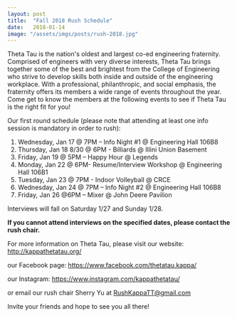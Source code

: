 ```yaml
---
layout: post
title:  "Fall 2018 Rush Schedule"
date:   2018-01-14
image: "/assets/imgs/posts/rush-2018.jpg"
---
```


Theta Tau is the nation's oldest and largest co-ed engineering fraternity.
Comprised of engineers with very diverse interests, Theta Tau brings together
some of the best and brightest from the College of Engineering who strive to
develop skills both inside and outside of the engineering workplace. With a
professional, philanthropic, and social emphasis, the fraternity offers its
members a wide range of events throughout the year. Come get to know the members
at the following events to see if Theta Tau is the right fit for you!

Our first round schedule (please note that attending at least one info session
is mandatory in order to rush):

 1. Wednesday, Jan 17 @ 7PM – Info Night #1 @ Engineering Hall 106B8
 1. Thursday, Jan 18 8/30 @ 6PM - Billiards @ Illini Union Basement 
 1. Friday, Jan 19 @ 5PM – Happy Hour @ Legends
 1. Monday, Jan 22 @ 6PM- Resume/Interview Workshop @ Engineering Hall 106B1
 1. Tuesday, Jan 23 @ 7PM - Indoor Volleyball @ CRCE
 1. Wednesday, Jan 24 @ 7PM – Info Night #2 @ Engineering Hall 106B8
 1. Friday, Jan 26 @6PM – Mixer @ John Deere Pavilion

Interviews will fall on Saturday 1/27 and Sunday 1/28.

**If you cannot attend interviews on the specified dates, please contact the rush chair.**

For more information on Theta Tau, please visit our website: <http://kappathetatau.org/>

our Facebook page: <https://www.facebook.com/thetatau.kappa/>

our Instagram: <https://www.instagram.com/kappathetatau/>

or email our rush chair Sherry Yu at RushKappaTT@gmail.com

Invite your friends and hope to see you all there!
